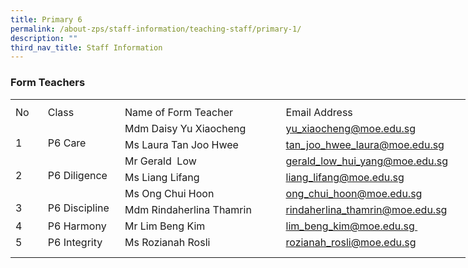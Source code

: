 ```yaml
---
title: Primary 6
permalink: /about-zps/staff-information/teaching-staff/primary-1/
description: ""
third_nav_title: Staff Information
---
```

###  **Form Teachers**
<table style="border-collapse:
 collapse;width:546pt" width="727" cellspacing="0" cellpadding="0" border="0"><colgroup><col style="mso-width-source:userset;mso-width-alt:1462;width:30pt" width="40"> <col style="mso-width-source:userset;mso-width-alt:4278;width:88pt" width="117"> <col style="mso-width-source:userset;mso-width-alt:10422;width:214pt" width="285"> <col style="mso-width-source:userset;mso-width-alt:10422;width:214pt" width="285"></colgroup><tbody><tr style="mso-height-source:userset;height:6.75pt" height="9"><td style="height:6.75pt;width:30pt" width="40" class="xl66" height="9"></td><td style="width:88pt" width="117"></td><td style="width:214pt" width="285"></td><td style="width:214pt" width="285" class="xl72"></td></tr><tr style="height:15.75pt" height="21"><td style="height:15.75pt;width:30pt" width="40" class="xl69" height="21">No</td><td style="border-left:none;width:88pt" width="117" class="xl68">Class</td><td style="border-left:none;width:214pt" width="285" class="xl68">Name of Form Teacher</td><td style="border-left:none" class="xl73">Email Address</td></tr><tr style="height:15.75pt" height="21"><td style="height:31.5pt;width:30pt" width="40" class="xl70" height="42" rowspan="2">
<br>1</td><td style="width:88pt" width="117" class="xl71" rowspan="2">
<br>P6 Care</td><td style="border-top:none" class="xl67">Mdm Daisy Yu Xiaocheng</td><td style="border-top:none;border-left:none" class="xl74"><a href="mailto:yu_xiaocheng@moe.edu.sg">yu_xiaocheng@moe.edu.sg</a></td></tr><tr style="height:15.75pt" height="21"><td style="height:15.75pt;border-top:none" class="xl67" height="21">Ms Laura Tan Joo Hwee</td><td style="border-top:none;border-left:none" class="xl74"><a href="mailto:tan_joo_hwee_laura@moe.edu.sg">tan_joo_hwee_laura@moe.edu.sg</a></td></tr><tr style="height:15.75pt" height="21"><td style="height:31.5pt;width:30pt" width="40" class="xl70" height="42" rowspan="2">
<br>2</td><td style="width:88pt" width="117" class="xl71" rowspan="2">
<br>P6 Diligence</td><td style="border-top:none" class="xl67">Mr Gerald<span style="mso-spacerun:yes">&nbsp; </span>Low</td><td style="border-top:none;border-left:none" class="xl74"><a href="mailto:gerald_low_hui_yang@moe.edu.sg">gerald_low_hui_yang@moe.edu.sg</a></td></tr><tr style="height:15.75pt" height="21"><td style="height:15.75pt;border-top:none" class="xl67" height="21">Ms Liang Lifang</td><td style="border-top:none;border-left:none" class="xl74"><a href="mailto:liang_lifang@moe.edu.sg">liang_lifang@moe.edu.sg</a></td></tr><tr style="height:15.75pt" height="21"><td style="height:31.5pt;width:30pt" width="40" class="xl70" height="42" rowspan="2">
<br>3</td><td style="width:88pt" width="117" class="xl71" rowspan="2">
<br>P6 Discipline</td><td style="border-top:none" class="xl67">Ms Ong Chui Hoon</td><td style="border-top:none;border-left:none" class="xl74"><a href="mailto:ong_chui_hoon@moe.edu.sg">ong_chui_hoon@moe.edu.sg</a></td></tr><tr style="height:15.75pt" height="21"><td style="height:15.75pt;border-top:none" class="xl67" height="21">Mdm Rindaherlina Thamrin</td><td style="border-top:none;border-left:none" class="xl74"><a href="mailto:rindaherlina_thamrin@moe.edu.sg">rindaherlina_thamrin@moe.edu.sg</a></td></tr><tr style="height:15.75pt" height="21"><td style="height:15.75pt;width:30pt" width="40" class="xl70" height="21">4</td><td style="width:88pt" width="117" class="xl71">P6 Harmony</td><td style="border-top:none" class="xl67">Mr Lim Beng Kim</td><td style="border-top:none;border-left:none" class="xl74"><a href="mailto:lim_beng_kim@moe.edu.sg">lim_beng_kim@moe.edu.sg&nbsp;</a></td></tr><tr style="mso-height-source:userset;height:15.75pt" height="21"><td style="height:15.75pt;width:30pt" width="40" class="xl70" height="21">5</td><td style="width:88pt" width="117" class="xl75">P6 Integrity<span style="mso-spacerun:yes">&nbsp;</span></td><td style="border-top:none;border-left:none" class="xl67">Ms Rozianah Rosli</td><td style="border-top:none;border-left:none" class="xl74"><a href="mailto:rozianah_rosli@moe.edu.sg">rozianah_rosli@moe.edu.sg</a></td></tr><tr style="mso-height-source:userset;height:7.5pt" height="10"><td style="height:7.5pt" class="xl66" height="10"></td><td></td><td></td><td class="xl72"></td></tr></tbody></table>